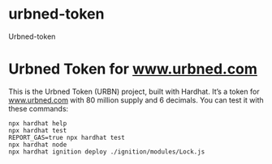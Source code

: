 # urbned-token
Urbned-token

# Urbned Token for www.urbned.com

This is the Urbned Token (URBN) project, built with Hardhat. It’s a token for www.urbned.com with 80 million supply and 6 decimals. You can test it with these commands:

```shell
npx hardhat help
npx hardhat test
REPORT_GAS=true npx hardhat test
npx hardhat node
npx hardhat ignition deploy ./ignition/modules/Lock.js